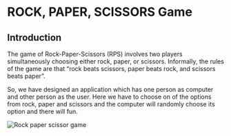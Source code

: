 # ROCK, PAPER, SCISSORS Game

## Introduction

The game of Rock-Paper-Scissors (RPS) involves two players simultaneously choosing either rock, paper, or scissors. Informally, the rules of the game are that “rock beats scissors, paper beats rock, and scissors beats paper”.

So, we have designed an application which has one person as computer and other person as the user. Here we have to choose on of the options from rock, paper and scissors and the computer will randomly choose its option and there will fun.


![Rock paper scissor game](https://user-images.githubusercontent.com/94137581/142763761-8e465506-2296-4a20-8ab3-371eb50a769b.jpg)
